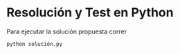 # Resolución y Test en Python

Para ejecutar la solución propuesta correr
```
python solución.py
```
